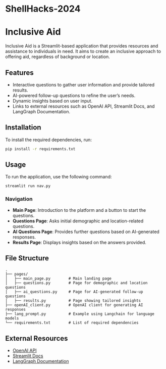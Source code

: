 # ShellHacks-2024

# Inclusive Aid

Inclusive Aid is a Streamlit-based application that provides resources and assistance to individuals in need. It aims to create an inclusive approach to offering aid, regardless of background or location.

## Features
- Interactive questions to gather user information and provide tailored results.
- AI-powered follow-up questions to refine the user’s needs.
- Dynamic insights based on user input.
- Links to external resources such as OpenAI API, Streamlit Docs, and LangGraph Documentation.

## Installation
To install the required dependencies, run:
```bash
pip install -r requirements.txt
```

## Usage
To run the application, use the following command:
```bash
streamlit run nav.py
```

### Navigation
- **Main Page**: Introduction to the platform and a button to start the questions.
- **Questions Page**: Asks initial demographic and location-related questions.
- **AI Questions Page**: Provides further questions based on AI-generated responses.
- **Results Page**: Displays insights based on the answers provided.

## File Structure
```
.
├── pages/
│   ├── main_page.py        # Main landing page
│   ├── questions.py        # Page for demographic and location questions
│   ├── ai_questions.py     # Page for AI-generated follow-up questions
│   ├── results.py          # Page showing tailored insights
├── openAI_client.py        # OpenAI client for generating AI responses
├── lang_prompt.py          # Example using Langchain for language models
└── requirements.txt        # List of required dependencies
```

## External Resources
- [OpenAI API](https://beta.openai.com/docs/)
- [Streamlit Docs](https://docs.streamlit.io/)
- [LangGraph Documentation](https://docs.langchain.com/)


